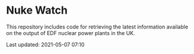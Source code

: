 # Nuke Watch

This repository includes code for retrieving the latest information available on the output of EDF nuclear power plants in the UK.

Last updated: 2021-05-07 07:10